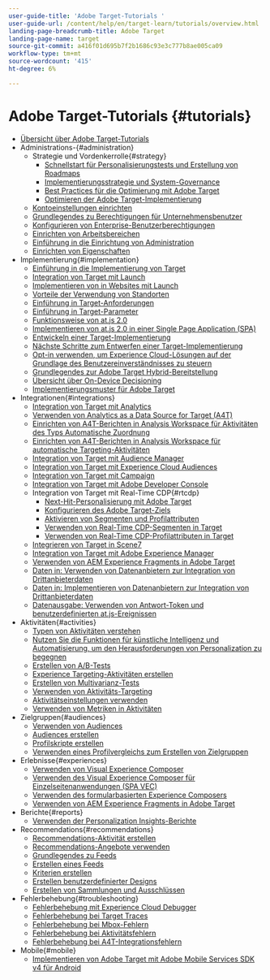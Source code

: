 ```yaml
---
user-guide-title: 'Adobe Target-Tutorials '
user-guide-url: /content/help/en/target-learn/tutorials/overview.html
landing-page-breadcrumb-title: Adobe Target
landing-page-name: target
source-git-commit: a416f01d695b7f2b1686c93e3c777b8ae005ca09
workflow-type: tm+mt
source-wordcount: '415'
ht-degree: 6%

---
```



# Adobe Target-Tutorials  {#tutorials}

+ [Übersicht über Adobe Target-Tutorials](../overview.md)
+ Administrations-{#administration}
   + Strategie und Vordenkerrolle{#strategy}
      + [Schnellstart für Personalisierungstests und Erstellung von Roadmaps](../strategy/create-personalization-roadmap-testing-plan.md)
      + [Implementierungsstrategie und System-Governance](../dev101/1-1-implementation-strategy-sys-governance.md)
      + [Best Practices für die Optimierung mit Adobe Target](../strategy/target-best-practices-for-optimization.md)
      + [Optimieren der Adobe Target-Implementierung](../strategy/optimize-your-target-implementation.md)
   + [Kontoeinstellungen einrichten](../administration/set-up-account-preferences.md)
   + [Grundlegendes zu Berechtigungen für Unternehmensbenutzer](../administration/understanding-enterprise-user-permissions.md)
   + [Konfigurieren von Enterprise-Benutzerberechtigungen](../dev101/1-2-configure-ent-user-permissions.md)
   + [Einrichten von Arbeitsbereichen](../administration/set-up-workspaces.md)
   + [Einführung in die Einrichtung von Administration](../dev101/1-3-intro-to-admin-setup.md)
   + [Einrichten von Eigenschaften](../administration/set-up-properties.md)
+ Implementierung{#implementation}
   + [Einführung in die Implementierung von Target](../dev101/2-1-intro-to-target-implementation.md)
   + [Integration von Target mit Launch](../dev101/3-1-target-launch.md)
   + [Implementieren von in Websites mit Launch](https://experienceleague.adobe.com/docs/launch-learn/implementing-in-websites-with-launch/index.html?lang=de)
   + [Vorteile der Verwendung von Standorten](../dev101/2-2-benefits-of-locations.md)
   + [Einführung in Target-Anforderungen](../dev101/2-3-intro-to-target-requests.md)
   + [Einführung in Target-Parameter](../dev101/2-4-intro-to-target-params.md)
   + [Funktionsweise von at.js 2.0](../implementation/understanding-how-atjs-20-works.md)
   + [Implementieren von at.js 2.0 in einer Single Page Application (SPA)](../implementation/implement-atjs-20-in-a-single-page-application.md)
   + [Entwickeln einer Target-Implementierung](../dev101/2-5-design-target-implementation.md)
   + [Nächste Schritte zum Entwerfen einer Target-Implementierung](../dev101/2-6-next-steps-design-target-implementation.md)
   + [Opt-in verwenden, um Experience Cloud-Lösungen auf der Grundlage des Benutzereinverständnisses zu steuern](https://experienceleague.adobe.com/docs/id-service/using/implementation/opt-in-service/use-opt-in-to-control-experience-cloud-activities-based-on-user-consent.html?lang=de)
   + [Grundlegendes zur Adobe Target Hybrid-Bereitstellung](../implementation/hybrid-deployment.md)
   + [Übersicht über On-Device Decisioning](../implementation/on-device-decisioning-overview.md)
   + [Implementierungsmuster für Adobe Target](../implementation/implementation-patterns-for-adobe-target.md)
+ Integrationen{#integrations}
   + [Integration von Target mit Analytics](../dev101/3-2-target-analytics.md)
   + [Verwenden von Analytics as a Data Source for Target (A4T)](../integrations/use-analytics-as-a-data-source-a4t.md)
   + [Einrichten von A4T-Berichten in Analysis Workspace für Aktivitäten des Typs Automatische Zuordnung](../integrations/set-up-a4t-reports-in-analysis-workspace-for-auto-allocate-activities.md)
   + [Einrichten von A4T-Berichten in Analysis Workspace für automatische Targeting-Aktivitäten](../integrations/set-up-a4t-reports-in-analysis-workspace-for-auto-target-activities.md)
   + [Integration von Target mit Audience Manager](../dev101/3-3-target-dmp.md)
   + [Integration von Target mit Experience Cloud Audiences](../dev101/3-4-target-exc-audiences.md)
   + [Integration von Target mit Campaign](../dev101/3-6-target-campaign.md)
   + [Integration von Target mit Adobe Developer Console](../dev101/3-7-target-io.md)
   + Integration von Target mit Real-Time CDP{#rtcdp}
      + [Next-Hit-Personalisierung mit Adobe Target](../integrations/rtcdp/next-hit-personalization.md)
      + [Konfigurieren des Adobe Target-Ziels](../integrations/rtcdp/configure-the-target-destination.md)
      + [Aktivieren von Segmenten und Profilattributen](../integrations/rtcdp/activate-segments-and-profile-attributes.md)
      + [Verwenden von Real-Time CDP-Segmenten in Target](../integrations/rtcdp/use-rtcdp-segments-in-target.md)
      + [Verwenden von Real-Time CDP-Profilattributen in Target](../integrations/rtcdp/use-rtcdp-profile-attributes-in-target.md)
   + [Integrieren von Target in Scene7](../dev101/3-8-target-scene7.md)
   + [Integration von Target mit Adobe Experience Manager](../dev101/3-5-target-aem.md)
   + [Verwenden von AEM Experience Fragments in Adobe Target](https://helpx.adobe.com/experience-manager/kt/sites/using/experience-fragment-target-offer-feature-video-use.html)
   + [Daten in: Verwenden von Datenanbietern zur Integration von Drittanbieterdaten](../integrations/use-data-providers-to-integrate-third-party-data.md)
   + [Daten in: Implementieren von Datenanbietern zur Integration von Drittanbieterdaten](../integrations/implement-data-providers-to-integrate-third-party-data.md)
   + [Datenausgabe: Verwenden von Antwort-Token und benutzerdefinierten at.js-Ereignissen](../integrations/use-response-tokens-and-atjs-custom-events.md)
+ Aktivitäten{#activities}
   + [Typen von Aktivitäten verstehen](../activities/understanding-the-types-of-activities.md)
   + [Nutzen Sie die Funktionen für künstliche Intelligenz und Automatisierung, um den Herausforderungen von Personalization zu begegnen](../activities/use-the-artificial-intelligence-and-automation-capabilities-to-meet-the-challenges-of-personalization.md)
   + [Erstellen von A/B-Tests](../activities/create-ab-tests.md)
   + [Experience Targeting-Aktivitäten erstellen](../activities/create-experience-targeting-activities.md)
   + [Erstellen von Multivarianz-Tests](../activities/create-multivariate-tests.md)
   + [Verwenden von Aktivitäts-Targeting](../activities/use-activity-targeting.md)
   + [Aktivitätseinstellungen verwenden](../activities/use-activity-settings.md)
   + [Verwenden von Metriken in Aktivitäten](../activities/use-metrics-in-activities.md)
+ Zielgruppen{#audiences}
   + [Verwenden von Audiences](../audiences/use-audiences.md)
   + [Audiences erstellen](../audiences/create-audiences.md)
   + [Profilskripte erstellen](../audiences/create-profile-scripts.md)
   + [Verwenden eines Profilvergleichs zum Erstellen von Zielgruppen](../audiences/use-profile-comparison-to-build-audiences.md)
+ Erlebnisse{#experiences}
   + [Verwenden von Visual Experience Composer](../experiences/use-the-visual-experience-composer.md)
   + [Verwenden des Visual Experience Composer für Einzelseitenanwendungen (SPA VEC)](../experiences/use-the-visual-experience-composer-for-single-page-applications.md)
   + [Verwenden des formularbasierten Experience Composers](../experiences/use-the-form-based-experience-composer.md)
   + [Verwenden von AEM Experience Fragments in Adobe Target](https://helpx.adobe.com/experience-manager/kt/sites/using/experience-fragment-target-offer-feature-video-use.html)
+ Berichte{#reports}
   + [Verwenden der Personalization Insights-Berichte](../reports/use-the-personalization-insights-reports.md)
+ Recommendations{#recommendations}
   + [Recommendations-Aktivität erstellen](../recommendations/create-a-recommendations-activity.md)
   + [Recommendations-Angebote verwenden](../recommendations/use-recommendations-offers.md)
   + [Grundlegendes zu Feeds](../recommendations/understanding-feeds.md)
   + [Erstellen eines Feeds](../recommendations/create-a-feed.md)
   + [Kriterien erstellen](../recommendations/create-criteria.md)
   + [Erstellen benutzerdefinierter Designs](../recommendations/create-custom-designs.md)
   + [Erstellen von Sammlungen und Ausschlüssen](../recommendations/create-collections-and-exclusions.md)
+ Fehlerbehebung{#troubleshooting}
   + [Fehlerbehebung mit Experience Cloud Debugger](../troubleshooting/troubleshoot-with-the-experience-cloud-debugger.md)
   + [Fehlerbehebung bei Target Traces](../troubleshooting/troubleshoot-with-target-traces.md)
   + [Fehlerbehebung bei Mbox-Fehlern](../dev101/4-1-troubleshoot-mbox-errors.md)
   + [Fehlerbehebung bei Aktivitätsfehlern](../dev101/4-2-troubleshoot-activity-errors.md)
   + [Fehlerbehebung bei A4T-Integrationsfehlern](../dev101/4-3-troubleshoot-integration-errors.md)
+ Mobile{#mobile}
   + [Implementieren von Adobe Target mit Adobe Mobile Services SDK v4 für Android](../mobile-v4/overview.md)
